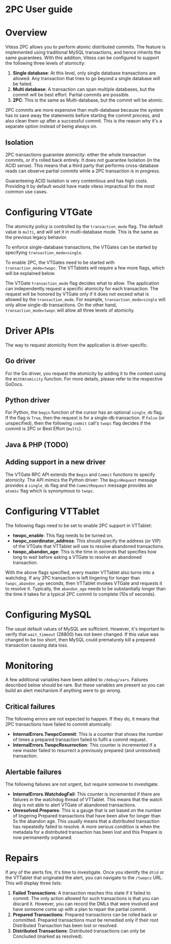 # 2PC User guide

# Overview

Vitess 2PC allows you to perform atomic distributed commits. The feature is implemented using traditional MySQL transactions, and hence inherits the same guarantees. With this addition, Vitess can be configured to support the following three levels of atomicity:

1. **Single database**: At this level, only single database transactions are allowed. Any transaction that tries to go beyond a single database will be failed.
2. **Multi database**: A transaction can span multiple databases, but the commit will be best effort. Partial commits are possible.
3. **2PC**: This is the same as Multi-database, but the commit will be atomic.

2PC commits are more expensive than multi-database because the system has to save away the statements before starting the commit process, and also clean them up after a successful commit. This is the reason why it's a separate option instead of being always on.

## Isolation

2PC transactions guarantee atomicity: either the whole transaction commits, or it's rolled back entirely. It does not guarantee Isolation (in the ACID sense). This means that a third party that performs cross-database reads can observe partial commits while a 2PC transaction is in progress.

Guaranteeing ACID Isolation is very contentious and has high costs. Providing it by default would have made vitess impractical for the most common use cases.


# Configuring VTGate

The atomicity policy is controlled by the `transaction_mode` flag. The default value is `multi`, and will set it in multi-database mode. This is the same as the previous legacy behavior.

To enforce single-database transactions, the VTGates can be started by specifying `transaction_mode=single`.

To enable 2PC, the VTGates need to be started with `transaction_mode=twopc`. The VTTablets will require a few more flags, which will be explained below.

The VTGate `transaction_mode` flag decides what to allow. The application can independently request a specific atomicity for each transaction. The request will be honored by VTGate only if it does not exceed what is allowed by the `transaction_mode`. For example, `transaction_mode=single` will only allow single-db transactions. On the other hand, `transaction_mode=twopc` will allow all three levels of atomicity.

# Driver APIs

The way to request atomicity from the application is driver-specific.

## Go driver

For the Go driver, you request the atomicity by adding it to the context using the `WithAtomicity` function. For more details, please refer to the respective GoDocs.

## Python driver

For Python, the `begin` function of the cursor has an optional `single_db` flag. If the flag is `True`, then the request is for a single-db transaction. If `False` (or unspecified), then the following `commit` call's `twopc` flag decides if the commit is 2PC or Best Effort (`multi`).

## Java & PHP (TODO)

## Adding support in a new driver

The VTGate RPC API extends the `Begin` and `Commit` functions to specify atomicity. The API mimics the Python driver: The `BeginRequest` message provides a `single_db` flag and the `CommitRequest` message provides an `atomic` flag which is synonymous to `twopc`.

# Configuring VTTablet

The following flags need to be set to enable 2PC support in VTTablet:

* **twopc_enable**: This flag needs to be turned on.
* **twopc_coordinator_address**: This should specify the address (or VIP) of the VTGate that VTTablet will use to resolve abandoned transactions.
* **twopc_abandon_age**: This is the time in seconds that specifies how long to wait before asking a VTGate to resolve an abandoned transaction.

With the above flags specified, every master VTTablet also turns into a watchdog. If any 2PC transaction is left lingering for longer than `twopc_abandon_age` seconds, then VTTablet invokes VTGate and requests it to resolve it. Typically, the `abandon_age` needs to be substantially longer than the time it takes for a typical 2PC commit to complete (10s of seconds).

# Configuring MySQL

The usual default values of MySQL are sufficient. However, it's important to verify that `wait_timeout` (28800) has not been changed. If this value was changed to be too short, then MySQL could prematurely kill a prepared transaction causing data loss.

# Monitoring

A few additional variables have been added to `/debug/vars`. Failures described below should be rare. But these variables are present so you can build an alert mechanism if anything were to go wrong.

## Critical failures

The following errors are not expected to happen. If they do, it means that 2PC transactions have failed to commit atomically:

* **InternalErrors.TwopcCommit**: This is a counter that shows the number of times a prepared transaction failed to fulfil a commit request.
* **InternalErrors.TwopcResurrection**: This counter is incremented if a new master failed to resurrect a previously prepared (and unresolved) transaction.

## Alertable failures

The following failures are not urgent, but require someone to investigate:

* **InternalErrors.WatchdogFail**: This counter is incremented if there are failures in the watchdog thread of VTTablet. This means that the watch dog is not able to alert VTGate of abandoned transactions.
* **Unresolved.Prepares**: This is a gauge that is set based on the number of lingering Prepared transactions that have been alive for longer than 5x the abandon age. This usually means that a distributed transaction has repeatedly failed to resolve. A more serious condition is when the metadata for a distributed transaction has been lost and this Prepare is now permanently orphaned.

# Repairs

If any of the alerts fire, it's time to investigate. Once you identify the `dtid` or the VTTablet that originated the alert, you can navigate to the `/twopcz` URL. This will display three lists:

1. **Failed Transactions**: A transaction reaches this state if it failed to commit. The only action allowed for such transactions is that you can discard it. However, you can record the DMLs that were involved and have someone come up with a plan to repair the partial commit.
2. **Prepared Transactions**: Prepared transactions can be rolled back or committed. Prepared transactions must be remedied only if their root Distributed Transaction has been lost or resolved.
3. **Distributed Transactions**: Distributed transactions can only be Concluded (marked as resolved).
